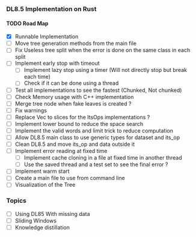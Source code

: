 ### DL8.5 Implementation on Rust


#### TODO Road Map

- [x] Runnable Implementation
- [ ] Move tree generation methods from the main file
- [ ] Fix Useless tree split when the error is done on the same class in each split
- [ ] Implement early stop with timeout
  - [ ] Implement lazy stop using a timer (Will not directly stop but break each time)
  - [ ] Check if it can be done using a thread
- [ ] Test all implementations to see the fastest (Chunked, Not chunked)
- [ ] Check Memory usage with C++ implementation
- [ ] Merge tree node when fake leaves is created ?
- [ ] Fix warnings
- [ ] Replace Vec to slices for the ItsOps implementations ?
- [ ] Implement lower bound to reduce the space search
- [ ] Implement the valid words and limit trick to reduce computation
- [ ] Allow DL8.5 main class to use generic types for dataset and its_op
- [ ] Clean DL8.5 and move its_op and data outside it
- [ ] Implement error reading at fixed time
  - [ ] Implement cache cloning in a file at fixed time in another thread
  - [ ] Use the saved thread and a test set to see the final error ?
- [ ] Implement warm start
- [ ] Create a main file to use from command line
- [ ] Visualization of the Tree

### Topics

- [ ] Using DL85 With missing data
- [ ] Sliding Windows
- [ ] Knowledge distillation
